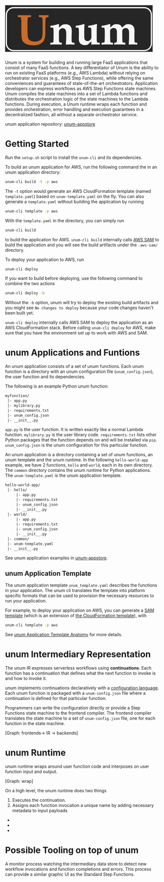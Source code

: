 # ![Unum](https://github.com/LedgeDash/unum/blob/main/docs/assets/logo.png "Unum Logo")

Unum is a system for building and running large FaaS applications that consist of many FaaS functions. A key differentiator of Unum is the ability to run on existing FaaS platforms (e.g., AWS Lambda) without relying on orchestrator services (e.g., AWS Step Functions), while offering the same conveniences and guarantees of state-of-the-art orchestrators. Application developers can express workflows as AWS Step Functions state machines. Unum compiles the state machines into a set of Lambda functions and distributes the orchestration logic of the state machines to the Lambda functions. During execution, a Unum runtime wraps each function and provides orchestration, error handling and execution guarantees in a decentralized fashion, all without a separate orchestrator service.

[//]: # (Unum supports all patterns from AWS Step Functions. Including: List here. What are the other orchestrators with additional patterns not covered by Step Functions?)

unum application repository:
[unum-appstore](https://github.com/LedgeDash/unum-appstore)

# Getting Started

Run the `setup.sh` script to install the `unum-cli` and its dependencies.

To build an unum application for AWS, run the following command the in an unum
application directory:

```bash
unum-cli build -t -p aws
```

The `-t` option would generate an AWS CloudFormation template (named
`template.yaml`) based on `unum-template.yaml` on the fly. You can also
generate a `template.yaml` without building the application by running

```bash
unum-cli template -p aws
```

With the `template.yaml` in the directory, you can simply run

```bash
unum-cli build
```

to build the application for AWS. `unum-cli build` internally calls [AWS SAM](https://docs.aws.amazon.com/serverless-application-model/latest/developerguide/what-is-sam.html) to build the application and you will see the build artifacts under the `.aws-sam/` directory.

To deploy your application to AWS, run

```bash
unum-cli deploy
```

If you want to build before deploying, use the following command to combine the two actions

```bash
unum-cli deploy -b
```

Without the `-b` option, unum will try to deploy the existing build artifacts
and you might see `No changes to deploy` because your code changes haven't
been built yet.

`unum-cli deploy` internally calls AWS SAM to deploy the application as an AWS CloudFormation stack. Before calling `unum-cli deploy` for AWS, make sure that you have the environment set up to work with AWS and SAM. 

# unum Applications and Funtions

An unum application consists of a set of unum functions. Each unum function is
a directory with an unum configuration file (`unum_config.json`), the user
function and its dependencies.

The following is an example Python unum function:

```
myfunction/
 |- app.py
 |- mylibrary.py
 |- requirements.txt
 |- unum_config.json
 |- __init__.py
```

`app.py` is the user function. It is written exactly like a normal Lambda
function. `mylibrary.py` is the user library code. `requirements.txt` lists
other Python packages that the function depends on and will be installed via
`pip`. `unum_config.json` is the unum configuration for this particular
function.

An unum application is a directory containing a set of unum functions, an unum
template and the unum runtime. In the following `hello-world-app` example, we
have 2 functions, `hello` and `world`, each in its own directory. The `common`
directory contains the unum runtime for Python applications. The
`unum-template.yaml` is the unum application template.

```
hello-world-app/
 |- hello/
     |- app.py
	 |- requirements.txt
	 |- unum_config.json
	 |- __init__.py
 |- world/
     |- app.py
	 |- requirements.txt
	 |- unum_config.json
	 |- __init__.py
 |- common/
 |- unum-template.yaml
 |- __init__.py
```

See unum application examples in [unum-appstore](https://github.com/LedgeDash/unum-appstore).

## unum Application Template

The unum application template `unum_template.yaml` describes the functions in
your application. The unum cli translates the template into platform specific
formats that can be used to provision the necessary resources to run your
application.

For example, to deploy your application on AWS, you can generate a [SAM
template](https://docs.aws.amazon.com/serverless-application-model/latest/developerguide/sam-specification-template-anatomy.html)
(which is an extension of [the CloudFormation
template](https://docs.aws.amazon.com/AWSCloudFormation/latest/UserGuide/template-guide.html)), with

```bash
unum-cli template -p aws
```

See [unum Application Template
Anatomy](https://github.com/LedgeDash/unum-compiler/blob/main/docs/template.md)
for more details.



# unum Intermediary Representation

The unum IR expresses serverless workflows using **continuations**. Each function has a continuation that defines what the next function to invoke is and how to invoke it.

unum implements continuations declaratively with a [configuration language](configuration-language). Each unum function is packaged with a `unum-config.json` file where a continuation is defined for that particular function.

Programmers can write the configuration directly or provide a Step Functions state machine to the frontend compiler. The frontend compiler translates the state machine to a set of `unum-config.json` file, one for each function in the state machine.

[Graph: frontends-> IR -> backends]

# unum Runtime

unum runtime wraps around user function code and interposes on user function input and output.

[Graph: wrap]

On a high level, the unum runtime does two things

1. Executes the continuation.
2. Assigns each function invocation a unique name by adding necessary metadata to input payloads



<!--Each unum function has an unum configuration file (`unum_config.json`). The-->
<!--unum runtime uses unum configs to decide what orchestration actions to take-->
<!--after user functions complete, that is whether to invoke a function, which-->
<!--function(s) to invoke, and with what input data.-->

<!--A unum configuration specifies the following information:-->

* <!--which function or functions to invoke next-->
* <!--how to process the user function's output-->
* <!--which function or functions to wait for before invoking the next function-->

<!--After the user function returns, the unum runtime executes the orchestration-->
<!--action based on the unum configuration. Each individual unum function carries-->
<!--out its share of orchestration actions without deligating back to a-->
<!--centralized coordinator service.-->

<!--See [unum Configuration
Language](https://github.com/LedgeDash/unum-compiler/blob/main/docs/configuration-language.md)-->
<!--for more details.-->

# Possible Tooling on top of unum

A monitor process watching the intermediary data store to detect new workflow invocations and function completions and errors. This process can provide a similar graphic UI as the Standard Step Functions.

